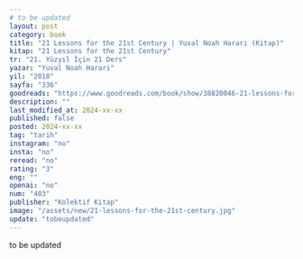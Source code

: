 ```yaml
---
# to be updated
layout: post
category: book
title: "21 Lessons for the 21st Century | Yuval Noah Harari (Kitap)"
kitap: "21 Lessons for the 21st Century"
tr: "21. Yüzyıl İçin 21 Ders"
yazar: "Yuval Noah Harari"
yil: "2018"
sayfa: "336"
goodreads: "https://www.goodreads.com/book/show/38820046-21-lessons-for-the-21st-century"
description: ""
last_modified_at: 2024-xx-xx
published: false
posted: 2024-xx-xx
tag: "tarih"
instagram: "no"
insta: "no"
reread: "no"
rating: "3"
eng: ""
openai: "no"
num: "403"
publisher: "Kolektif Kitap"
image: "/assets/new/21-lessons-for-the-21st-century.jpg"
update: "tobeupdated"
---
```


to be updated
